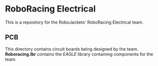# RoboRacing Electrical
This is a repository for the RoboJackets' RoboRacing Electrical team.

## PCB
This directory contains circuit boards being designed by the team.
**Roboracing.lbr** contains the *EAGLE* library containing components for the team.

